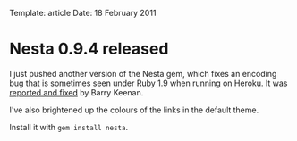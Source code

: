 Template: article
Date: 18 February 2011

# Nesta 0.9.4 released

I just pushed another version of the Nesta gem, which fixes an encoding
bug that is sometimes seen under Ruby 1.9 when running on Heroku. It was
[reported and fixed][bug] by Barry Keenan.

[bug]: https://github.com/gma/nesta/issues/closed#issue/14

I've also brightened up the colours of the links in the default theme.

Install it with `gem install nesta`.
